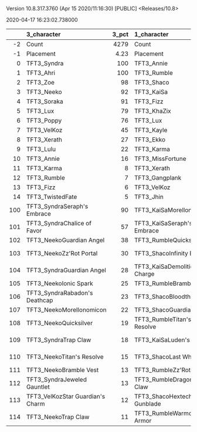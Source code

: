 Version 10.8.317.3760 (Apr 15 2020/11:16:30) [PUBLIC] <Releases/10.8>

2020-04-17 16:23:02.738000

|     | 3_character                      |   3_pct | 1_character                      |   1_pct | 5_character                        |   5_pct | 2_character                    |   2_pct | 4_character                      |   4_pct |
|----:|:---------------------------------|--------:|:---------------------------------|--------:|:-----------------------------------|--------:|:-------------------------------|--------:|:---------------------------------|--------:|
|  -2 | Count                            | 4279    | Count                            | 2569    | Count                              | 3806    | Count                          |  5084   | Count                            | 8024    |
|  -1 | Placement                        |    4.23 | Placement                        |    4.27 | Placement                          |    4.45 | Placement                      |     4.5 | Placement                        |    4.61 |
|   0 | TFT3_Syndra                      |  100    | TFT3_Annie                       |  100    | TFT3_Blitzcrank                    |   98    | TFT3_Mordekaiser               |    95   | TFT3_Irelia                      |   66    |
|   1 | TFT3_Ahri                        |  100    | TFT3_Rumble                      |  100    | TFT3_Vi                            |   97    | TFT3_Jhin                      |    95   | TFT3_Kayle                       |   64    |
|   2 | TFT3_Zoe                         |   98    | TFT3_Shaco                       |  100    | TFT3_ChoGath                       |   96    | TFT3_Karma                     |    94   | TFT3_Shen                        |   64    |
|   3 | TFT3_Neeko                       |   92    | TFT3_KaiSa                       |   99    | TFT3_Malphite                      |   95    | TFT3_Ashe                      |    89   | TFT3_Thresh                      |   53    |
|   4 | TFT3_Soraka                      |   91    | TFT3_Fizz                        |   98    | TFT3_Jinx                          |   80    | TFT3_Lux                       |    71   | TFT3_Vi                          |   49    |
|   5 | TFT3_Lux                         |   79    | TFT3_KhaZix                      |   78    | TFT3_Ezreal                        |   79    | TFT3_Shaco                     |    68   | TFT3_MissFortune                 |   47    |
|   6 | TFT3_Poppy                       |   76    | TFT3_Lux                         |   65    | TFT3_MissFortune                   |   65    | TFT3_Lulu                      |    60   | TFT3_Lucian                      |   45    |
|   7 | TFT3_VelKoz                      |   45    | TFT3_Kayle                       |   32    | TFT3_Graves                        |   52    | TFT3_Xerath                    |    47   | TFT3_Fiora                       |   45    |
|   8 | TFT3_Xerath                      |   27    | TFT3_Ekko                        |   18    | TFT3_Lucian                        |   42    | TFT3_JarvanIV                  |    40   | TFT3_Kassadin                    |   45    |
|   9 | TFT3_Lulu                        |   22    | TFT3_Karma                       |   15    | TFT3_VelKoz                        |   17    | TFT3_WuKong                    |    34   | TFT3_Leona                       |   44    |
|  10 | TFT3_Annie                       |   16    | TFT3_MissFortune                 |    7    | TFT3_KhaZix                        |   17    | TFT3_Jayce                     |    33   | TFT3_Ekko                        |   41    |
|  11 | TFT3_Karma                       |    8    | TFT3_Xerath                      |    6    | TFT3_TwistedFate                   |   12    | TFT3_Kassadin                  |    20   | TFT3_Blitzcrank                  |   36    |
|  12 | TFT3_Rumble                      |    7    | TFT3_Gangplank                   |    3    | TFT3_AurelionSol                   |   11    | TFT3_Poppy                     |    18   | TFT3_Ezreal                      |   34    |
|  13 | TFT3_Fizz                        |    6    | TFT3_VelKoz                      |    2    | TFT3_Kayle                         |   11    | TFT3_Leona                     |    10   | TFT3_WuKong                      |   32    |
|  14 | TFT3_TwistedFate                 |    5    | TFT3_Jhin                        |    2    | TFT3_Lulu                          |    7    | TFT3_Thresh                    |     9   | TFT3_MasterYi                    |   22    |
| 100 | TFT3_SyndraSeraph's Embrace      |   90    | TFT3_KaiSaMorellonomicon         |   60    | TFT3_JinxGiant Slayer              |   57    | TFT3_ShacoGuardian Angel       |    43   | TFT3_IreliaInfinity Edge         |   42    |
| 101 | TFT3_SyndraChalice of Favor      |   57    | TFT3_KaiSaSeraph's Embrace       |   46    | TFT3_JinxRed Buff                  |   47    | TFT3_JhinGuardian Angel        |    38   | TFT3_KayleGuinsoo's Rageblade    |   30    |
| 102 | TFT3_NeekoGuardian Angel         |   38    | TFT3_RumbleQuicksilver           |   44    | TFT3_JinxGuardian Angel            |   30    | TFT3_JhinRunaan's Hurricane    |    37   | TFT3_LucianRed Buff              |   24    |
| 103 | TFT3_NeekoZz'Rot Portal          |   30    | TFT3_ShacoInfinity Edge          |   38    | TFT3_MissFortuneSeraph's Embrace   |   17    | TFT3_ShacoBloodthirster        |    34   | TFT3_KayleGuardian Angel         |   22    |
| 104 | TFT3_SyndraGuardian Angel        |   28    | TFT3_KaiSaDemolitionist's Charge |   37    | TFT3_ChoGathIonic Spark            |   16    | TFT3_JhinLast Whisper          |    33   | TFT3_KayleRapid Firecannon       |   16    |
| 105 | TFT3_NeekoIonic Spark            |   25    | TFT3_RumbleBramble Vest          |   34    | TFT3_JinxRunaan's Hurricane        |   14    | TFT3_JhinInfinity Edge         |    33   | TFT3_IreliaLast Whisper          |   16    |
| 106 | TFT3_SyndraRabadon's Deathcap    |   23    | TFT3_ShacoBloodthirster          |   34    | TFT3_VelKozSeraph's Embrace        |   14    | TFT3_ShacoInfinity Edge        |    17   | TFT3_IreliaGuardian Angel        |   16    |
| 107 | TFT3_NeekoMorellonomicon         |   22    | TFT3_ShacoGuardian Angel         |   32    | TFT3_JinxTrap Claw                 |   12    | TFT3_JhinTrap Claw             |    16   | TFT3_MasterYiQuicksilver         |   12    |
| 108 | TFT3_NeekoQuicksilver            |   19    | TFT3_RumbleTitan's Resolve       |   32    | TFT3_ViIonic Spark                 |   12    | TFT3_MordekaiserMorellonomicon |    15   | TFT3_MasterYiGuinsoo's Rageblade |   11    |
| 109 | TFT3_SyndraTrap Claw             |   18    | TFT3_KaiSaLuden's Echo           |   15    | TFT3_BlitzcrankZephyr              |   12    | TFT3_XerathGuinsoo's Rageblade |    12   | TFT3_IreliaInfiltrator's Talons  |   11    |
| 110 | TFT3_NeekoTitan's Resolve        |   15    | TFT3_ShacoLast Whisper           |   15    | TFT3_ChoGathMorellonomicon         |   12    | TFT3_MordekaiserIonic Spark    |    11   | TFT3_KayleHand Of Justice        |   10    |
| 111 | TFT3_NeekoBramble Vest           |   13    | TFT3_RumbleZz'Rot Portal         |    9    | TFT3_LucianRed Buff                |   11    | TFT3_AsheDark Star's Heart     |    11   | TFT3_IreliaBloodthirster         |    8    |
| 112 | TFT3_SyndraJeweled Gauntlet      |   13    | TFT3_RumbleDragon's Claw         |    9    | TFT3_JinxLast Whisper              |   11    | TFT3_ShacoHextech Gunblade     |    11   | TFT3_IreliaSeraph's Embrace      |    8    |
| 113 | TFT3_VelKozStar Guardian's Charm |   12    | TFT3_ShacoHextech Gunblade       |    9    | TFT3_JinxRapid Firecannon          |   10    | TFT3_MordekaiserBramble Vest   |    10   | TFT3_MasterYiBramble Vest        |    7    |
| 114 | TFT3_NeekoTrap Claw              |   11    | TFT3_RumbleWarmog's Armor        |    8    | TFT3_MissFortuneRabadon's Deathcap |   10    | TFT3_MordekaiserRedemption     |     9   | TFT3_EkkoMorellonomicon          |    7    |
